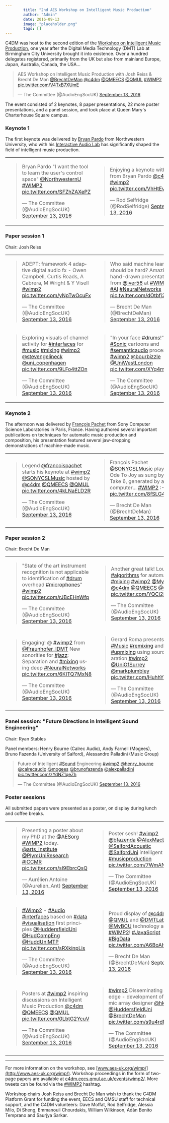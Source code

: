 ```yaml
---
        title: "2nd AES Workshop on Intelligent Music Production"
        author: "Admin"
        date: 2016-09-13
        image: "placeholder.png"
        tags: []
---
```


C4DM was host to the second edition of the [Workshop on Intelligent Music Production](http://aes-uk.org/wimp/), one year after the Digital Media Technology (DMT) Lab at Birmingham City University brought it into existence. Over a hundred delegates registered, primarily from the UK but also from mainland Europe, Japan, Australia, Canada, the USA...

<blockquote class="twitter-tweet" data-lang="en"><p lang="en" dir="ltr">AES Workshop on Intelligent Music Production with Josh Reiss &amp; Brecht De Man <a href="https://twitter.com/BrechtDeMan">@BrechtDeMan</a> <a href="https://twitter.com/c4dm">@c4dm</a> <a href="https://twitter.com/QMEECS">@QMEECS</a> <a href="https://twitter.com/QMUL">@QMUL</a> <a href="https://twitter.com/hashtag/WIMP2?src=hash">#WIMP2</a> <a href="https://t.co/V4TxB7XUmE">pic.twitter.com/V4TxB7XUmE</a></p>&mdash; The Committee (@AudioEngSocUK) <a href="https://twitter.com/AudioEngSocUK/status/775618655153520640">September 13, 2016</a></blockquote> <script async src="//platform.twitter.com/widgets.js" charset="utf-8"></script>

The event consisted of 2 keynotes, 8 paper presentations, 22 more poster presentations, and a panel session, and took place at Queen Mary's Charterhouse Square campus. 


### Keynote 1

The first keynote was delivered by [Bryan Pardo](http://www.cs.northwestern.edu/~pardo/) from Northwestern University, who with his [Interactive Audio Lab](http://music.cs.northwestern.edu) has significantly shaped the field of intelligent music production. 

<table>
<tr>
<td>
<blockquote class="twitter-tweet" data-lang="en"><p lang="en" dir="ltr">Bryan Pardo &quot;I want the tool to learn the user&#39;s control space&quot; <a href="https://twitter.com/NorthwesternU">@NorthwesternU</a> <a href="https://twitter.com/hashtag/WIMP2?src=hash">#WIMP2</a> <a href="https://t.co/SFZhZAXePZ">pic.twitter.com/SFZhZAXePZ</a></p>&mdash; The Committee (@AudioEngSocUK) <a href="https://twitter.com/AudioEngSocUK/status/775625220069679104">September 13, 2016</a></blockquote> <script async src="//platform.twitter.com/widgets.js" charset="utf-8"></script>
</td>
<td>
<blockquote class="twitter-tweet" data-lang="en"><p lang="en" dir="ltr">Enjoying a keynote with style from Bryan Pardo <a href="https://twitter.com/c4dm">@c4dm</a> <a href="https://twitter.com/hashtag/wimp2?src=hash">#wimp2</a> <a href="https://t.co/VhHtEvwvAw">pic.twitter.com/VhHtEvwvAw</a></p>&mdash; Rod Selfridge (@RodSelfridge) <a href="https://twitter.com/RodSelfridge/status/775629559488217088">September 13, 2016</a></blockquote> <script async src="//platform.twitter.com/widgets.js" charset="utf-8"></script>
</td>
</tr>
</table>

### Paper session 1
Chair: Josh Reiss
<table>
<tr>
<td>
<blockquote class="twitter-tweet" data-lang="en"><p lang="en" dir="ltr">ADEPT: framework 4 adaptive digital audio fx - Owen Campbell, Curtis Roads, A Cabrera, M Wright &amp; Y Visell <a href="https://twitter.com/hashtag/wimp2?src=hash">#wimp2</a> <a href="https://t.co/yNpTwOcuFx">pic.twitter.com/yNpTwOcuFx</a></p>&mdash; The Committee (@AudioEngSocUK) <a href="https://twitter.com/AudioEngSocUK/status/775635764612825088">September 13, 2016</a></blockquote> <script async src="//platform.twitter.com/widgets.js" charset="utf-8"></script>
</td>
<td>
<blockquote class="twitter-tweet" data-lang="en"><p lang="en" dir="ltr">Who said machine learning should be hard? Amazing hand-drawn presentation from <a href="https://twitter.com/iver56">@iver56</a> at <a href="https://twitter.com/hashtag/WIMP2?src=hash">#WIMP2</a> <a href="https://twitter.com/hashtag/AI?src=hash">#AI</a> <a href="https://twitter.com/hashtag/NeuralNetworks?src=hash">#NeuralNetworks</a> <a href="https://t.co/dOtbfj2zf8">pic.twitter.com/dOtbfj2zf8</a></p>&mdash; Brecht De Man (@BrechtDeMan) <a href="https://twitter.com/BrechtDeMan/status/775639030004350976">September 13, 2016</a></blockquote> <script async src="//platform.twitter.com/widgets.js" charset="utf-8"></script>
</td>
</tr>
<tr>
<td>
<blockquote class="twitter-tweet" data-lang="en"><p lang="en" dir="ltr">Exploring visuals of channel activity for <a href="https://twitter.com/hashtag/interfaces?src=hash">#interfaces</a> for <a href="https://twitter.com/hashtag/music?src=hash">#music</a> <a href="https://twitter.com/hashtag/mixing?src=hash">#mixing</a> <a href="https://twitter.com/hashtag/wimp2?src=hash">#wimp2</a> <a href="https://twitter.com/stevengelineck">@stevengelineck</a> <a href="https://twitter.com/uni_copenhagen">@uni_copenhagen</a> <a href="https://t.co/9LFo4ttZOn">pic.twitter.com/9LFo4ttZOn</a></p>&mdash; The Committee (@AudioEngSocUK) <a href="https://twitter.com/AudioEngSocUK/status/775645063946899456">September 13, 2016</a></blockquote> <script async src="//platform.twitter.com/widgets.js" charset="utf-8"></script>
</td>
<td>
<blockquote class="twitter-tweet" data-lang="en"><p lang="en" dir="ltr">&quot;In your face <a href="https://twitter.com/hashtag/drums?src=hash">#drums</a>!&quot; - <a href="https://twitter.com/hashtag/Sonic?src=hash">#Sonic</a> cartoons and <a href="https://twitter.com/hashtag/semanticaudio?src=hash">#semanticaudio</a> processing: <a href="https://twitter.com/hashtag/wimp2?src=hash">#wimp2</a> <a href="https://twitter.com/bourbizzle">@bourbizzle</a> <a href="https://twitter.com/UniWestLondon">@UniWestLondon</a> <a href="https://t.co/XYq4mWckej">pic.twitter.com/XYq4mWckej</a></p>&mdash; The Committee (@AudioEngSocUK) <a href="https://twitter.com/AudioEngSocUK/status/775651844198719488">September 13, 2016</a></blockquote> <script async src="//platform.twitter.com/widgets.js" charset="utf-8"></script>
</td>
</tr>
</table>

### Keynote 2

The afternoon was delivered by [François Pachet](http://www.cs.northwestern.edu/~pardo/) from Sony Computer Science Laboratories in Paris, France. Having authored several important publications on techniques for automatic music production and composition, his presentation featured several jaw-dropping demonstrations of machine-made music. 

<table>
<tr>
<td>
<blockquote class="twitter-tweet" data-lang="en"><p lang="en" dir="ltr">Legend <a href="https://twitter.com/francoispachet">@francoispachet</a> starts his keynote at <a href="https://twitter.com/hashtag/wimp2?src=hash">#wimp2</a> <a href="https://twitter.com/SONYCSLMusic">@SONYCSLMusic</a> hosted by <a href="https://twitter.com/c4dm">@c4dm</a> <a href="https://twitter.com/QMEECS">@QMEECS</a> <a href="https://twitter.com/QMUL">@QMUL</a> <a href="https://t.co/4kLNaELD2R">pic.twitter.com/4kLNaELD2R</a></p>&mdash; The Committee (@AudioEngSocUK) <a href="https://twitter.com/AudioEngSocUK/status/775676099250511872">September 13, 2016</a></blockquote> <script async src="//platform.twitter.com/widgets.js" charset="utf-8"></script>
</td>
<td>
<blockquote class="twitter-tweet" data-lang="en"><p lang="pl" dir="ltr">François Pachet <a href="https://twitter.com/SONYCSLMusic">@SONYCSLMusic</a> playing Ode To Joy as sung by Take 6, generated by a computer... <a href="https://twitter.com/hashtag/WIMP2?src=hash">#WIMP2</a> :-| <a href="https://t.co/8fSLG4OeLl">pic.twitter.com/8fSLG4OeLl</a></p>&mdash; Brecht De Man (@BrechtDeMan) <a href="https://twitter.com/BrechtDeMan/status/775677872207953920">September 13, 2016</a></blockquote> <script async src="//platform.twitter.com/widgets.js" charset="utf-8"></script>
</td>
</tr>
</table>

### Paper session 2
Chair: Brecht De Man
<table>
<tr>
<td>
<blockquote class="twitter-tweet" data-lang="en"><p lang="en" dir="ltr">&quot;State of the art instrument recognition is not applicable to identification of <a href="https://twitter.com/hashtag/drum?src=hash">#drum</a> overhead <a href="https://twitter.com/hashtag/microphones?src=hash">#microphones</a>&quot; <a href="https://twitter.com/hashtag/wimp2?src=hash">#wimp2</a> <a href="https://t.co/rJBcEHnWfp">pic.twitter.com/rJBcEHnWfp</a></p>&mdash; The Committee (@AudioEngSocUK) <a href="https://twitter.com/AudioEngSocUK/status/775686088656556032">September 13, 2016</a></blockquote> <script async src="//platform.twitter.com/widgets.js" charset="utf-8"></script>
</td>
<td>
<blockquote class="twitter-tweet" data-lang="en"><p lang="en" dir="ltr">Another great talk! Loudness <a href="https://twitter.com/hashtag/algorithms?src=hash">#algorithms</a> for automatic <a href="https://twitter.com/hashtag/mixing?src=hash">#mixing</a> <a href="https://twitter.com/hashtag/wimp2?src=hash">#wimp2</a> <a href="https://twitter.com/MyBCU">@MyBCU</a> <a href="https://twitter.com/c4dm">@c4dm</a> <a href="https://twitter.com/QMEECS">@QMEECS</a> <a href="https://twitter.com/QMUL">@QMUL</a> <a href="https://t.co/YQCi2jgKmm">pic.twitter.com/YQCi2jgKmm</a></p>&mdash; The Committee (@AudioEngSocUK) <a href="https://twitter.com/AudioEngSocUK/status/775691484918063104">September 13, 2016</a></blockquote> <script async src="//platform.twitter.com/widgets.js" charset="utf-8"></script>
</td>
</tr>
<tr>
<td>
<blockquote class="twitter-tweet" data-lang="en"><p lang="en" dir="ltr">Engaging! @ <a href="https://twitter.com/hashtag/wimp2?src=hash">#wimp2</a> from <a href="https://twitter.com/Fraunhofer_IDMT">@Fraunhofer_IDMT</a> New sonorities for <a href="https://twitter.com/hashtag/jazz?src=hash">#jazz</a>: Separation and <a href="https://twitter.com/hashtag/mixing?src=hash">#mixing</a> using deep <a href="https://twitter.com/hashtag/NeuralNetworks?src=hash">#NeuralNetworks</a> <a href="https://t.co/6KITQ7MxN8">pic.twitter.com/6KITQ7MxN8</a></p>&mdash; The Committee (@AudioEngSocUK) <a href="https://twitter.com/AudioEngSocUK/status/775697668643446784">September 13, 2016</a></blockquote> <script async src="//platform.twitter.com/widgets.js" charset="utf-8"></script>
</td>
<td>
<blockquote class="twitter-tweet" data-lang="en"><p lang="en" dir="ltr">Gerard Roma presents work: <a href="https://twitter.com/hashtag/Music?src=hash">#Music</a> <a href="https://twitter.com/hashtag/remixing?src=hash">#remixing</a> and <a href="https://twitter.com/hashtag/upmixing?src=hash">#upmixing</a> using source separation <a href="https://twitter.com/hashtag/wimp2?src=hash">#wimp2</a> <a href="https://twitter.com/UniOfSurrey">@UniOfSurrey</a> <a href="https://twitter.com/markplumbley">@markplumbley</a> <a href="https://t.co/HuhhYtZXiL">pic.twitter.com/HuhhYtZXiL</a></p>&mdash; The Committee (@AudioEngSocUK) <a href="https://twitter.com/AudioEngSocUK/status/775700694116491265">September 13, 2016</a></blockquote> <script async src="//platform.twitter.com/widgets.js" charset="utf-8"></script>
</td>
</tr>
</table>

### Panel session: "Future Directions in Intelligent Sound Engineering"
Chair: Ryan Stables

Panel members: Henry Bourne (Calrec Audio), Andy Farnell (Mogees), Bruno Fazenda (University of Salford), Alessandro Palladini (Music Group)

<blockquote class="twitter-tweet" data-lang="en"><p lang="en" dir="ltr">Future of Intelligent <a href="https://twitter.com/hashtag/Sound?src=hash">#Sound</a> Engineering <a href="https://twitter.com/hashtag/wimp2?src=hash">#wimp2</a> <a href="https://twitter.com/henry_bourne">@henry_bourne</a> <a href="https://twitter.com/calrecaudio">@calrecaudio</a> <a href="https://twitter.com/mogees">@mogees</a> <a href="https://twitter.com/BrunoFazenda">@brunofazenda</a> <a href="https://twitter.com/alexpalladini">@alexpalladini</a> <a href="https://t.co/zYdNZ1qeZh">pic.twitter.com/zYdNZ1qeZh</a></p>&mdash; The Committee (@AudioEngSocUK) <a href="https://twitter.com/AudioEngSocUK/status/775719429887909888">September 13, 2016</a></blockquote> <script async src="//platform.twitter.com/widgets.js" charset="utf-8"></script>

### Poster sessions
All submitted papers were presented as a poster, on display during lunch and coffee breaks. 

<table>
<tr>
<td>
<blockquote class="twitter-tweet" data-lang="en"><p lang="en" dir="ltr">Presenting a poster about my PhD at the <a href="https://twitter.com/AESorg">@AESorg</a> <a href="https://twitter.com/hashtag/WIMP2?src=hash">#WIMP2</a> today. <a href="https://twitter.com/arts_institute">@arts_institute</a> <a href="https://twitter.com/PlymUniResearch">@PlymUniResearch</a> <a href="https://twitter.com/hashtag/ICCMR?src=hash">#ICCMR</a> <a href="https://t.co/sl9EbrcQsQ">pic.twitter.com/sl9EbrcQsQ</a></p>&mdash; Aurélien Antoine (@Aurelien_Ant) <a href="https://twitter.com/Aurelien_Ant/status/775663326185619456">September 13, 2016</a></blockquote> <script async src="//platform.twitter.com/widgets.js" charset="utf-8"></script>
</td>
<td>
<blockquote class="twitter-tweet" data-lang="en"><p lang="da" dir="ltr">Poster sesh! <a href="https://twitter.com/hashtag/wimp2?src=hash">#wimp2</a> <a href="https://twitter.com/bfazenda">@bfazenda</a> <a href="https://twitter.com/AlexMacLiam">@AlexMacLiam</a> <a href="https://twitter.com/SalfordAcoustic">@SalfordAcoustic</a> <a href="https://twitter.com/SalfordUni">@SalfordUni</a> intelligent <a href="https://twitter.com/hashtag/musicproduction?src=hash">#musicproduction</a> <a href="https://t.co/7WmANZA1sA">pic.twitter.com/7WmANZA1sA</a></p>&mdash; The Committee (@AudioEngSocUK) <a href="https://twitter.com/AudioEngSocUK/status/775673260440715264">September 13, 2016</a></blockquote> <script async src="//platform.twitter.com/widgets.js" charset="utf-8"></script>
</td>
</tr>
<tr>
<td>
<blockquote class="twitter-tweet" data-lang="en"><p lang="en" dir="ltr"><a href="https://twitter.com/hashtag/Wimp2?src=hash">#Wimp2</a> - <a href="https://twitter.com/hashtag/Audio?src=hash">#Audio</a> <a href="https://twitter.com/hashtag/interfaces?src=hash">#interfaces</a> based on <a href="https://twitter.com/hashtag/data?src=hash">#data</a> <a href="https://twitter.com/hashtag/visualisation?src=hash">#visualisation</a> first principles <a href="https://twitter.com/HuddersfieldUni">@HuddersfieldUni</a> <a href="https://twitter.com/HudCompEng">@HudCompEng</a> <a href="https://twitter.com/HuddUniMTP">@HuddUniMTP</a> <a href="https://t.co/sRXkinpLis">pic.twitter.com/sRXkinpLis</a></p>&mdash; The Committee (@AudioEngSocUK) <a href="https://twitter.com/AudioEngSocUK/status/775674774295117824">September 13, 2016</a></blockquote> <script async src="//platform.twitter.com/widgets.js" charset="utf-8"></script>
</td>
<td>
<blockquote class="twitter-tweet" data-lang="en"><p lang="en" dir="ltr">Proud display of <a href="https://twitter.com/c4dm">@c4dm</a> <a href="https://twitter.com/QMUL">@QMUL</a> and <a href="https://twitter.com/DMTLab_BCU">@DMTLab_BCU</a> <a href="https://twitter.com/MyBCU">@MyBCU</a> technology at <a href="https://twitter.com/hashtag/WIMP2?src=hash">#WIMP2</a>! <a href="https://twitter.com/hashtag/JavaScript?src=hash">#JavaScript</a> <a href="https://twitter.com/hashtag/BigData?src=hash">#BigData</a> <a href="https://t.co/A6BoAHeWVJ">pic.twitter.com/A6BoAHeWVJ</a></p>&mdash; Brecht De Man (@BrechtDeMan) <a href="https://twitter.com/BrechtDeMan/status/775712916947476480">September 13, 2016</a></blockquote> <script async src="//platform.twitter.com/widgets.js" charset="utf-8"></script>
</td>
</tr>
<tr>
<td>
<blockquote class="twitter-tweet" data-lang="en"><p lang="en" dir="ltr">Posters at <a href="https://twitter.com/hashtag/wimp2?src=hash">#wimp2</a> inspiring discussions on Intelligent Music Production <a href="https://twitter.com/c4dm">@c4dm</a> <a href="https://twitter.com/QMEECS">@QMEECS</a> <a href="https://twitter.com/QMUL">@QMUL</a> <a href="https://t.co/0LbtG2YcuV">pic.twitter.com/0LbtG2YcuV</a></p>&mdash; The Committee (@AudioEngSocUK) <a href="https://twitter.com/AudioEngSocUK/status/775714794317897728">September 13, 2016</a></blockquote> <script async src="//platform.twitter.com/widgets.js" charset="utf-8"></script>
</td>
<td>
<blockquote class="twitter-tweet" data-lang="en"><p lang="en" dir="ltr"><a href="https://twitter.com/hashtag/wimp2?src=hash">#wimp2</a> Disseminating knowledge - development of intel mic array designer <a href="https://twitter.com/hklworld">@hklworld</a> <a href="https://twitter.com/HuddersfieldUni">@HuddersfieldUni</a> <a href="https://twitter.com/BrechtDeMan">@BrechtDeMan</a> <a href="https://t.co/s9u4rdNAbw">pic.twitter.com/s9u4rdNAbw</a></p>&mdash; The Committee (@AudioEngSocUK) <a href="https://twitter.com/AudioEngSocUK/status/775716570010152964">September 13, 2016</a></blockquote> <script async src="//platform.twitter.com/widgets.js" charset="utf-8"></script>
</td>
</tr>
</table>


* * * 

For more information on the workshop, see [www.aes-uk.org/wimp/](http://www.aes-uk.org/wimp/). 
Workshop proceedings in the form of two-page papers are available at [c4dm.eecs.qmul.ac.uk/events/wimp2/](http://c4dm.eecs.qmul.ac.uk/events/wimp2/). 
More tweets can be found via the [#WIMP2](https://twitter.com/search?f=tweets&vertical=default&q=%23WIMP2&src=typd) hashtag.

Workshop chairs Josh Reiss and Brecht De Man wish to thank the C4DM Platform Grant for funding the event, EECS and QMSU staff for technical support, and the C4DM volunteers: Dave Moffat, Rod Selfridge, Alessia Milo, Di Sheng, Emmanouil Chourdakis, William Wilkinson, Adàn Benito Temprano and Saurjya Sarkar.
